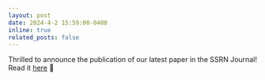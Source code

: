 ```yaml
---
layout: post
date: 2024-4-2 15:59:00-0400
inline: true
related_posts: false
---
```


Thrilled to announce the publication of our latest paper in the SSRN Journal! Read it <a href="https://www.ssrn.com/abstract=4697853">here</a> 📝
